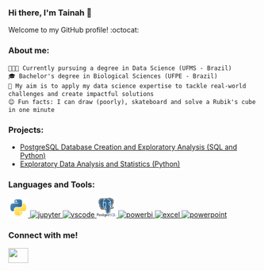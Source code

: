 ### Hi there, I'm Tainah 👋

Welcome to my GitHub profile! :octocat:

### About me:
```texto
👩🏻‍💻 Currently pursuing a degree in Data Science (UFMS - Brazil)
🎓 Bachelor's degree in Biological Sciences (UFPE - Brazil)
🎯 My aim is to apply my data science expertise to tackle real-world challenges and create impactful solutions
😊 Fun facts: I can draw (poorly), skateboard and solve a Rubik's cube in one minute
```

### Projects:
- [PostgreSQL Database Creation and Exploratory Analysis (SQL and Python)](https://github.com/tainahguerras/SQL-ADA-Santander)
- [Exploratory Data Analysis and Statistics (Python)](https://github.com/tainahguerras/Estatistica-ADA-Santander)

### Languages and Tools:
<a href="https://www.python.org" target="_blank" rel="noreferrer"> <img src="https://raw.githubusercontent.com/devicons/devicon/master/icons/python/python-original.svg" alt="python" width="40" height="40"/> </a>
<a href="https://jupyter.org/" target="_blank" rel="noreferrer"> <img src="https://cdn.jsdelivr.net/gh/devicons/devicon/icons/jupyter/jupyter-original-wordmark.svg" alt="jupyter" width="40" height="40"/> </a>
<a href="https://code.visualstudio.com/" target="_blank" rel="noreferrer"> <img src="https://seeklogo.com/images/V/visual-studio-code-logo-284BC24C39-seeklogo.com.png" alt="vscode" width="40" height="40"/> </a> 
<a href="https://www.postgresql.org" target="_blank" rel="noreferrer"> <img src="https://raw.githubusercontent.com/devicons/devicon/master/icons/postgresql/postgresql-original-wordmark.svg" alt="postgresql" width="40" height="40"/> </a>
<a href="https://powerbi.microsoft.com/" target="_blank" rel="noreferrer"> <img src="https://upload.wikimedia.org/wikipedia/commons/thumb/c/cf/New_Power_BI_Logo.svg/630px-New_Power_BI_Logo.svg.png" alt="powerbi" width="40" height="40"/>
<a href="https://www.microsoft.com/pt-br/microsoft-365/excel" target="_blank" rel="noreferrer"> <img src="https://seeklogo.com/images/E/excel-logo-974BFF9CB9-seeklogo.com.png" alt="excel" width="40" height="40"/> 
<a href="https://www.microsoft.com/pt-br/microsoft-365/powerpoint" target="_blank" rel="noreferrer"> <img src="https://seeklogo.com/images/M/microsoft-powerpoint-2013-logo-52B688AEC4-seeklogo.com.png" alt="powerpoint" width="40" height="40"/> </a> 

### Connect with me!
<a href="https://www.linkedin.com/in/tainahguerra" target="_blank"><img src="https://raw.githubusercontent.com/rahuldkjain/github-profile-readme-generator/master/src/images/icons/Social/linked-in-alt.svg" height="30" width="40"></a>


